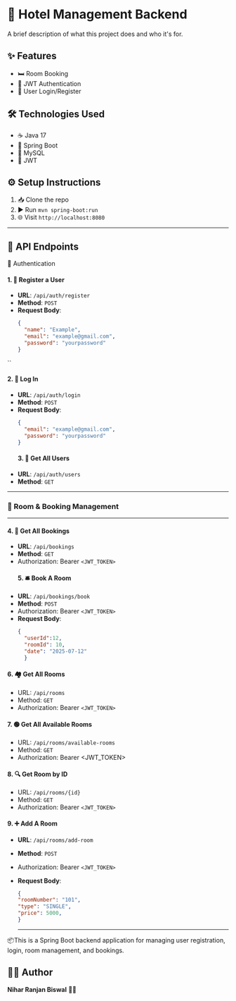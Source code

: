 # 🏨 Hotel Management Backend

A brief description of what this project does and who it's for.

## ✨ Features
- 🛏️ Room Booking
- 🔐 JWT Authentication
- 👤 User Login/Register

## 🛠️ Technologies Used
- ☕ Java 17
- 🌱 Spring Boot
- 🐬 MySQL
- 🔑 JWT

## ⚙️ Setup Instructions
1. 📥 Clone the repo
2. ▶️ Run `mvn spring-boot:run`
3. 🌐 Visit `http://localhost:8080`

---
 📡 API Endpoints
---

 🔐 Authentication

#### 1. 📝 Register a User
- **URL**: `/api/auth/register`
- **Method**: `POST`
- **Request Body**:
  ```json
  {
    "name": "Example",
    "email": "example@gmail.com",
    "password": "yourpassword"
  }
``
  #### 2. 🔑 Log In
  - **URL**: `/api/auth/login`
- **Method**: `POST`
- **Request Body**:
  ```json
  {
    "email": "example@gmail.com",
    "password": "yourpassword"
  }
  ```
  #### 3. 👥 Get All Users 
- **URL**: `/api/auth/users`
- **Method**: `GET`
---
### 🏨 Room & Booking Management
---
  #### 4. 📃 Get All Bookings
- **URL**: `/api/bookings`
- **Method**: `GET`
- Authorization: Bearer `<JWT_TOKEN>`
  #### 5. 🛎️ Book A Room
- **URL**: `/api/bookings/book`
- **Method**: `POST`
- Authorization: Bearer `<JWT_TOKEN>`
- **Request Body**:
  ```json
  {
    "userId":12,
    "roomId": 10,
    "date": "2025-07-12"
    }
  ```
 #### 6. 🏘️ Get All Rooms
- URL: `/api/rooms`
- Method: `GET`
- Authorization: Bearer `<JWT_TOKEN>`
 #### 7. 🟢 Get All Available Rooms
- URL: `/api/rooms/available-rooms`
- Method: `GET`
- Authorization: Bearer <JWT_TOKEN>
 #### 8. 🔍 Get Room by ID
- URL: `/api/rooms/{id}`
- Method: `GET`
- Authorization: Bearer `<JWT_TOKEN>`
#### 9. ➕ Add A Room  
- **URL**: `/api/rooms/add-room`
- **Method**: `POST`
- Authorization: Bearer `<JWT_TOKEN>`
- **Request Body**:
  ```json
  {
  "roomNumber": "101",
  "type": "SINGLE",
  "price": 5000,
  }
  ```


  ---

📦This is a Spring Boot backend application for managing user registration, login, room management, and bookings.

## 👨‍💻 Author
**Nihar Ranjan Biswal** 
👨‍💻
